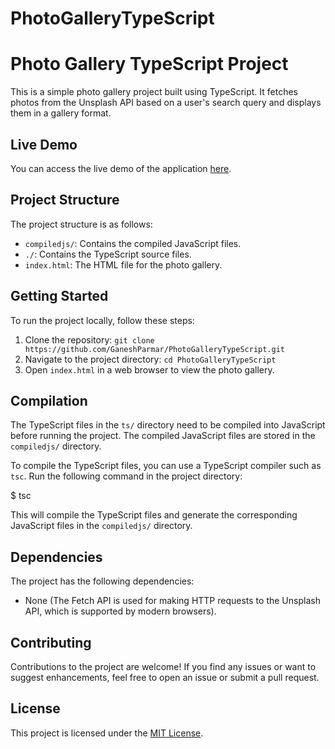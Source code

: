 # PhotoGalleryTypeScript

# Photo Gallery TypeScript Project

This is a simple photo gallery project built using TypeScript. It fetches photos from the Unsplash API based on a user's search query and displays them in a gallery format.



## Live Demo

You can access the live demo of the application [here](https://ganeshparmar.github.io/PhotoGalleryTypeScript/).


## Project Structure

The project structure is as follows:

- `compiledjs/`: Contains the compiled JavaScript files.
- `./`: Contains the TypeScript source files.
- `index.html`: The HTML file for the photo gallery.

## Getting Started

To run the project locally, follow these steps:

1. Clone the repository: `git clone https://github.com/GaneshParmar/PhotoGalleryTypeScript.git`
2. Navigate to the project directory: `cd PhotoGalleryTypeScript`
3. Open `index.html` in a web browser to view the photo gallery.

## Compilation

The TypeScript files in the `ts/` directory need to be compiled into JavaScript before running the project. The compiled JavaScript files are stored in the `compiledjs/` directory.

To compile the TypeScript files, you can use a TypeScript compiler such as `tsc`. Run the following command in the project directory:

$ tsc

This will compile the TypeScript files and generate the corresponding JavaScript files in the `compiledjs/` directory.

## Dependencies

The project has the following dependencies:

- None (The Fetch API is used for making HTTP requests to the Unsplash API, which is supported by modern browsers).

## Contributing

Contributions to the project are welcome! If you find any issues or want to suggest enhancements, feel free to open an issue or submit a pull request.

## License

This project is licensed under the [MIT License](LICENSE).

